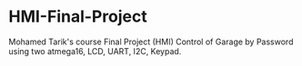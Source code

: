 # HMI-Final-Project
Mohamed Tarik's course Final Project (HMI) Control of Garage by Password using two atmega16, LCD, UART, I2C, Keypad.
